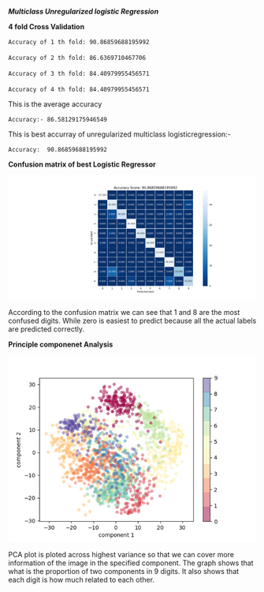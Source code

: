 ***Multiclass Unregularized logistic Regression***

**4 fold Cross Validation**

    Accuracy of 1 th fold: 90.86859688195992

    Accuracy of 2 th fold: 86.6369710467706

    Accuracy of 3 th fold: 84.40979955456571

    Accuracy of 4 th fold: 84.40979955456571

This is the average accuracy 

    Accuracy:- 86.58129175946549

This is best accurray of unregularized multiclass logisticregression:-

    Accuracy:  90.86859688195992

**Confusion matrix of best Logistic Regressor**

![img](confusion_matrix.png)

According to the confusion matrix we can see that 1 and 8 are the most confused digits. While zero is easiest to predict because all the actual labels are predicted correctly.

**Principle componenet Analysis**

![img](PCA.png)

PCA plot is ploted across highest variance so that we can cover more information of the image in the specified component. The graph shows that what is the proportion of two components in 9 digits. It also shows that each digit is how much related to each other.